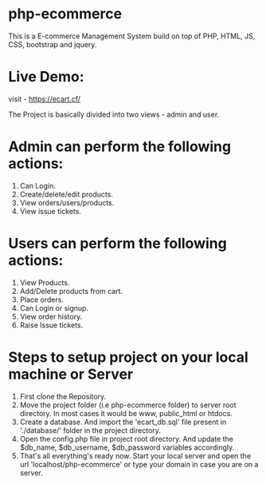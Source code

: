 # php-ecommerce
This is a E-commerce Management System build on top of PHP, HTML, JS, CSS, bootstrap and jquery.

# Live Demo:
visit - https://ecart.cf/

The Project is basically divided into two views - admin and user.

# Admin can perform the following actions:
1. Can Login.
2. Create/delete/edit products.
3. View orders/users/products.
4. View issue tickets.

# Users can perform the following actions:
1. View Products.
2. Add/Delete products from cart.
3. Place orders.
4. Can Login or signup.
5. View order history.
6. Raise Issue tickets.

# Steps to setup project on your local machine or Server
1. First clone the Repository.
2. Move the project folder (i.e php-ecommerce folder) to server root directory. In most cases it would be www, public_html or htdocs.
3. Create a database. And import the 'ecart_db.sql' file present in './database/' folder in the project directory.
4. Open the config.php file in project root directory. And update the $db_name, $db_username, $db_password variables accordingly.
5. That's all everything's ready now. Start your local server and open the url 'localhost/php-ecommerce' or type your domain in case you are on a server.

